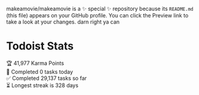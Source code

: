 makeamovie/makeamovie is a ✨ special ✨ repository because its `README.md` (this file) appears on your GitHub profile.
You can click the Preview link to take a look at your changes. darn right ya can

# Todoist Stats

<!-- TODO-IST:START -->
🏆  41,977 Karma Points           
🌸  Completed 0 tasks today           
✅  Completed 29,137 tasks so far           
⏳  Longest streak is 328 days
<!-- TODO-IST:END -->